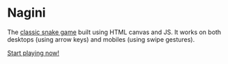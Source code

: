 # Nagini

The [classic snake game](https://en.wikipedia.org/wiki/Snake_(video_game_genre)) built using HTML canvas and JS. It works on both desktops (using arrow keys) and mobiles (using swipe gestures).

[Start playing now!](https://nagini.netlify.app)
